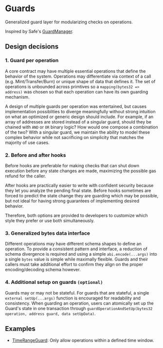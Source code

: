 # Guards

Generalized guard layer for modularizing checks on operations.

Inspired by Safe's [GuardManager](https://github.com/safe-global/safe-contracts/blob/main/contracts/base/GuardManager.sol).

## Design decisions

### 1. Guard per operation

A core contract may have multiple essential operations that define the behavior of the system. Operations may differentiate via context of a call (e.g. Mint/Transfer/Burn) or unique shape of data that defines it. The set of operations is unbounded across primtives so a `mapping(bytes32 => address)` was chosen so that each operation can have its own guarding mechanism.

A design of multiple guards per operation was entertained, but causes implementation possiblities to diverge meaningfully without strong intuition on what an optimized or generic design should include. For example, if an array of addresses are stored instead of a singular guard, should they be chained with `AND` or `OR` binary logic? How would one compose a combination of the two? With a singular guard, we maintain the ability to model these complex behavior while not sacrificing on simplicity that matches the majority of use cases.

### 2. Before and after hooks

Before hooks are preferable for making checks that can shut down execution before any state changes are made, maximizing the possible gas refund for the caller.

After hooks are practically easier to write with confident security because they let you analyze the pending final state. Before hooks sometimes are forced to predict the state change they are guarding which may be possible, but not ideal for having strong guarantees of implementing desired behavior.

Therefore, both options are provided to developers to customize which style they prefer or use both simultaneously.

### 3. Generalized bytes data interface

Different operations may have different schema shapes to define an operation. To provide a consistent pattern and interface, a reduction of schema divergence is required and using a simple `abi.encode(...args)` into a single `bytes` value is simple while maximally flexible. Guards and their callers must take additional effort to confirm they align on the proper encoding/decoding schema however.

### 4. Additional setup on guards `(optional)`

Guards may or may not be stateful. For guards that are stateful, a single `external setUp(...args)` function is encouraged for readability and consistency. When guarding an operation, users can atomically set up the Guard's state in one transaction through `guardOperationAndSetUp(bytes32 operation, address guard, data setUpData)`.

## Examples

- [TimeRangeGuard](./examples/TimeRangeGuard.sol): Only allow operations within a defined time window.
